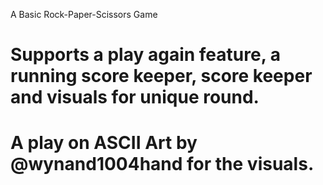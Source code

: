A Basic Rock-Paper-Scissors Game
# Supports a play again feature, a running score keeper, score keeper and visuals for unique round.
# A play on ASCII Art by @wynand1004hand for the visuals.
